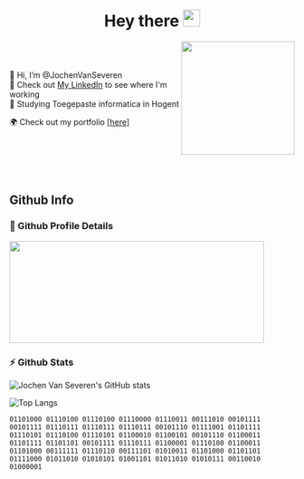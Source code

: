 <h1 align="center">
   Hey there <img width="30" src="https://media.giphy.com/media/hvRJCLFzcasrR4ia7z/giphy.gif">
</h1>

[comment]: <> (<img align="right" src="https://api.ghprofile.me/view?username=JochenVanSeveren&color=2E3440&label=views"/>)

<img align="right"  width="200em" src="https://media.giphy.com/media/KJmbSTSyIzetubNgJ5/giphy.gif"/>
<br/><br/><br/>
👋 Hi, I’m @JochenVanSeveren <br/>
🌱 Check out <a href="https://www.linkedin.com/in/jochen-van-severen/" target="_blank">My LinkedIn</a> to see where I'm working <br/>
🏫 Studying Toegepaste informatica in Hogent

🌍 Check out my portfolio [[here](https://www.linkedin.com/in/jochen-van-severen-4a100424a/)]

<br/><br/><br/><br/>

## Github Info

### 🔎 Github Profile Details

<img align="center" height="180em" width="450em" src="https://github-profile-summary-cards.vercel.app/api/cards/profile-details?username=JochenVanSeveren&show_icons=true&layout=compact&hide_border=true&theme=github_dark"/>

### ⚡ Github Stats

![Jochen Van Severen's GitHub stats](https://github-stats-jochenvanseveren.vercel.app/api?username=JochenVanSeveren&show_icons=true&layout=compact&hide_border=true&theme=github_dark)

![Top Langs](https://github-readme-stats.vercel.app/api/top-langs/?username=JochenVanSeveren&show_icons=true&layout=compact&hide_border=true&theme=github_dark)

`01101000 01110100 01110100 01110000 01110011 00111010 00101111 00101111 01110111 01110111 01110111 00101110 01111001 01101111 01110101 01110100 01110101 01100010 01100101 00101110 01100011 01101111 01101101 00101111 01110111 01100001 01110100 01100011 01101000 00111111 01110110 00111101 01010011 01101000 01101101 01111000 01011010 01010101 01001101 01011010 01010111 00110010 01000001`

